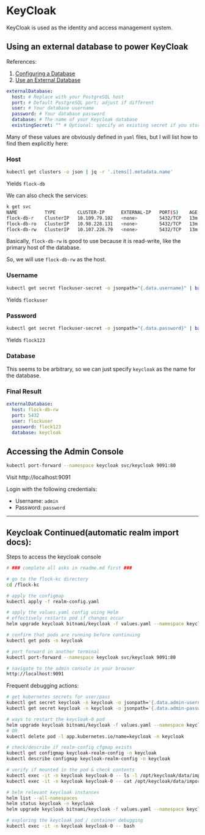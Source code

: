 # KeyCloak

KeyCloak is used as the identity and access management system.

## Using an external database to power KeyCloak

References:

1. [Configuring a Database](https://www.keycloak.org/server/db#_configuring_a_database)
2. [Use an External Database](https://github.com/bitnami/charts/tree/main/bitnami/keycloak/#use-an-external-database)

```yaml
externalDatabase:
  host: # Replace with your PostgreSQL host
  port: # Default PostgreSQL port; adjust if different
  user: # Your database username
  password: # Your database password
  database: # The name of your Keycloak database
  existingSecret: "" # Optional: specify an existing secret if you store credentials securely
```

Many of these values are obviously defined in `yaml` files, but I will list how to find them explicitly here:

### Host

```bash
kubectl get clusters -o json | jq -r '.items[].metadata.name'
```

Yields `flock-db`

We can also check the services:

```bash
k get svc
NAME          TYPE        CLUSTER-IP      EXTERNAL-IP   PORT(S)    AGE
flock-db-r    ClusterIP   10.109.79.102   <none>        5432/TCP   13m
flock-db-ro   ClusterIP   10.98.228.131   <none>        5432/TCP   13m
flock-db-rw   ClusterIP   10.107.226.79   <none>        5432/TCP   13m
```

Basically, `flock-db-rw` is good to use because it is read-write, like the primary host of the database.

So, we will use `flock-db-rw` as the host.

### Username

```bash
kubectl get secret flockuser-secret -o jsonpath="{.data.username}" | base64 --decode
```

Yields `flockuser`

### Password

```bash
kubectl get secret flockuser-secret -o jsonpath="{.data.password}" | base64 --decode
```

Yields `flock123`

### Database

This seems to be arbitrary, so we can just specify `keycloak` as the name for the database.

### Final Result

```yaml
externalDatabase:
  host: flock-db-rw
  port: 5432
  user: flockuser
  password: flock123
  database: keycloak
```

## Accessing the Admin Console

```bash
kubectl port-forward --namespace keycloak svc/keycloak 9091:80
```

Visit http://localhost:9091

Login with the following credentials:

- Username: `admin`
- Password: `password`

---

## Keycloak Continued(automatic realm import docs):

Steps to access the keycloak console
```bash
# ### complete all asks in readme.md first ###

# go to the flock-kc directory
cd /flock-kc

# apply the configmap
kubectl apply -f realm-config.yaml

# apply the values.yaml config using Helm 
# effectively restarts pod if changes occur
helm upgrade keycloak bitnami/keycloak -f values.yaml --namespace keycloak

# confirm that pods are running before continuing
kubectl get pods -n keycloak

# port forward in another terminal
kubectl port-forward --namespace keycloak svc/keycloak 9091:80

# navigate to the admin console in your browser
http://localhost:9091
```

Frequent debugging actions:
```bash
# get kubernetes secrets for user/pass
kubectl get secret keycloak -n keycloak -o jsonpath='{.data.admin-username}' | base64 --decode
kubectl get secret keycloak -n keycloak -o jsonpath='{.data.admin-password}' | base64 --decode

# ways to restart the keycloak-0 pod
helm upgrade keycloak bitnami/keycloak -f values.yaml --namespace keycloak
# OR
kubectl delete pod -l app.kubernetes.io/name=keycloak -n keycloak

# check/describe if realm-config cfgmap exists
kubectl get configmap keycloak-realm-config -n keycloak
kubectl describe configmap keycloak-realm-config -n keycloak

# verify if mounted in the pod & check contents
kubectl exec -it -n keycloak keycloak-0 -- ls -l /opt/keycloak/data/import/
kubectl exec -it -n keycloak keycloak-0 -- cat /opt/keycloak/data/import/realm-config.json

# helm relevant keycloak instances
helm list --all-namespaces
helm status keycloak -n keycloak
helm upgrade keycloak bitnami/keycloak -f values.yaml --namespace keycloak

# exploring the keycloak pod / container debugging
kubectl exec -it -n keycloak keycloak-0 -- bash
```